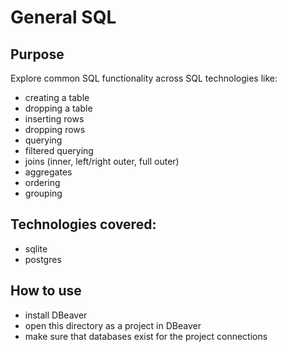 # General SQL

## Purpose

Explore common SQL functionality across SQL technologies like:

- creating a table
- dropping a table
- inserting rows
- dropping rows
- querying
- filtered querying
- joins (inner, left/right outer, full outer)
- aggregates
- ordering
- grouping

## Technologies covered:

- sqlite
- postgres

## How to use

- install DBeaver
- open this directory as a project in DBeaver
- make sure that databases exist for the project connections
